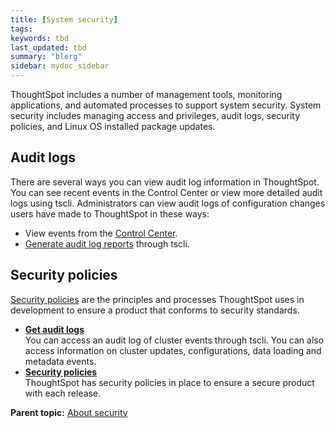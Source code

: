 ```yaml
---
title: [System security]
tags: 
keywords: tbd
last_updated: tbd
summary: "blerg"
sidebar: mydoc_sidebar
---
```

ThoughtSpot includes a number of management tools, monitoring applications, and automated processes to support system security. System security includes managing access and privileges, audit logs, security policies, and Linux OS installed package updates.

## Audit logs

There are several ways you can view audit log information in ThoughtSpot. You can see recent events in the Control Center or view more detailed audit logs using tscli. Administrators can view audit logs of configuration changes users have made to ThoughtSpot in these ways:

-   View events from the [Control Center](../system_admin/monitor_pinboards.html#).
-   [Generate audit log reports](get_audit_logs.html#) through tscli.

## Security policies

[Security policies](security_policy.html#) are the principles and processes ThoughtSpot uses in development to ensure a product that conforms to security standards.

-   **[Get audit logs](../../admin/data_security/get_audit_logs.html)**  
You can access an audit log of cluster events through tscli. You can also access information on cluster updates, configurations, data loading and metadata events.
-   **[Security policies](../../admin/data_security/security_policy.html)**  
ThoughtSpot has security policies in place to ensure a secure product with each release.

**Parent topic:** [About security](../../admin/data_security/about_security.html)
